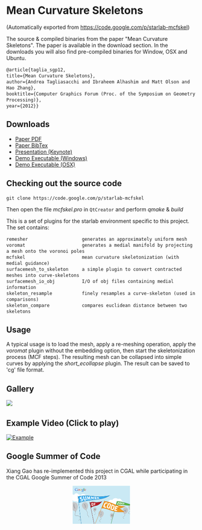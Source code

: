 # Mean Curvature Skeletons
(Automatically exported from https://code.google.com/p/starlab-mcfskel)

The source & compiled binaries from the paper "Mean Curvature Skeletons". The paper is available in the download section. In the downloads you will also find pre-compiled binaries for Window, OSX and Ubuntu.

```
@article{taglia_sgp12,
title={Mean Curvature Skeletons},
author={Andrea Tagliasacchi and Ibraheem Alhashim and Matt Olson and Hao Zhang},
booktitle={Computer Graphics Forum (Proc. of the Symposium on Geometry Processing)},
year={2012}}
```

## Downloads
- [Paper PDF](Downloads/taglia_sgp12.pdf)
- [Paper BibTex](Downloads/taglia_sgp12.txt)
- [Presentation (Keynote)](taglia_sgp12.key)
- [Demo Executable (Windows)](Downloads/mcfskel-v1.1-win32.zip)
- [Demo Executable (OSX)](Downloads/Starlab.dmg)

## Checking out the source code 
```
git clone https://code.google.com/p/starlab-mcfskel
```

Then open the file *mcfskel.pro* in `QtCreator` and perform *qmake* & *build*

This is a set of plugins for the starlab environment specific to this project. The set contains:
```
remesher                    generates an approximately uniform mesh
voromat                     generates a medial manifold by projecting a mesh onto the voronoi poles
mcfskel                     mean curvature skeletonization (with medial guidance)
surfacemesh_to_skeleton     a simple plugin to convert contracted meshes into curve-skeletons 
surfacemesh_io_obj          I/O of obj files containing medial information
skeleton_resample           finely resamples a curve-skeleton (used in comparisons)
skeleton_compare            compares euclidean distance between two skeletons
```

## Usage 
A typical usage is to load the mesh, apply a re-meshing operation, apply the *voromat* plugin without the embedding option, then start the skeletonization process (MCF steps). The resulting mesh can be collapsed into simple curves by applying the *short_ecollapse* plugin. The result can be saved to 'cg' file format.

## Gallery
![](https://lh6.googleusercontent.com/-jA6ubOslwZE/T_laLl8Ki0I/AAAAAAAAnI0/b3Yc_eMJgxg/s800/code_gallery.png)

## Example Video (Click to play)

[![Example](http://img.youtube.com/vi/gs5R2RhngVA/0.jpg)](http://www.youtube.com/watch?v=gs5R2RhngVA)

## Google Summer of Code
Xiang Gao has re-implemented this project in CGAL while participating in the CGAL Google Summer of Code 2013
<div align="center"> <img src="/Downloads/gsoc.png" width="30%"/> </div>
